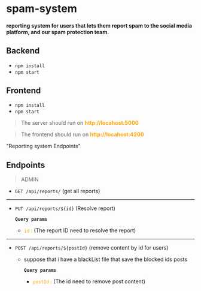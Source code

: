# spam-system
#### reporting system for users that lets them report spam to the social media platform, and our spam protection team.

## Backend

* `npm install`  
* `npm start`  


## Frontend

* `npm install`  
* `npm start`  

  
>The server should run on <span style="color:orange; font-weight: bold;">http://locahost:5000</span>

>The frontend should run on <span style="color:orange; font-weight: bold;">http://locahost:4200</span>


"Reporting system Endpoints"
## Endpoints

>ADMIN

- `GET /api/reports/` (get all reports) 
___

- `PUT /api/reports/${id}` (Resolve report) 
   
    **`Query params`**

    * <span style="font-weight: 500; color: orange;">`id` : </span> (The report ID need to resolve the report)
___

- `POST /api/reports/${postId}` (remove content by id for users)
  - suppose that i have a blackList file that save the blocked ids posts

    **`Query params`**

    * <span style="font-weight: 500; color: orange;">`postId` : </span> (The id need to remove post content)

